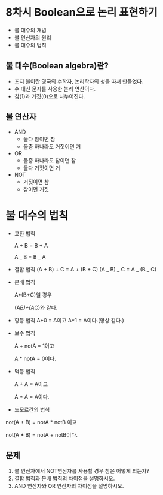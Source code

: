 # 8차시 Boolean으로 논리 표현하기

- 불 대수의 개념
- 불 연산자의 원리
- 불 대수의 법칙

## 불 대수(Boolean algebra)란?

- 조지 불이란 영국의 수학자, 논리학자의 성을
  따서 만들었다.
- 수 대신 문자를 사용한 논리 연산이다.
- 참(1)과 거짓(0)으로 나누어진다.

## 불 연산자

- AND
  - 둘다 참이면 참
  - 둘중 하나라도 거짓이면 거
- OR
  - 둘중 하나라도 참이면 참
  - 둘다 거짓이면 거
- NOT
  - 거짓이면 참
  - 참이면 거짓

# 불 대수의 법칙

- 교환 법칙

  A + B = B + A

  A _ B = B _ A

- 결합 법칙
  (A + B) + C = A + (B + C)
  (A _ B) _ C = A _ (B _ C)
- 분배 법칙

  A\*(B+C)일 경우

  (A*B)+(A*C)와 같다.

- 항등 법칙
  A+0 = A이고
  A\*1 = A이다.(항상 같다.)
- 보수 법칙

  A + notA = 1이고

  A \* notA = 0이다.

- 멱등 법칙

  A + A = A이고

  A \* A = A이다.

- 드모르간의 법칙

not(A + B) = notA \* notB 이고

not(A \* B) = notA + notB이다.

## 문제

1. 불 연산자에서 NOT연산자를 사용할 경우 참은 어떻게 되는가?
2. 결합 법칙과 분배 법칙의 차이점을 설명하시오.
3. AND 연산자와 OR 연산자의 차이점을 설명하시오.
